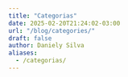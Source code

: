 ```yaml
---
title: "Categorias"
date: 2025-02-20T21:24:02-03:00
url: "/blog/categories/"
draft: false
author: Daniely Silva
aliases:
  - /categorias/
---
```

